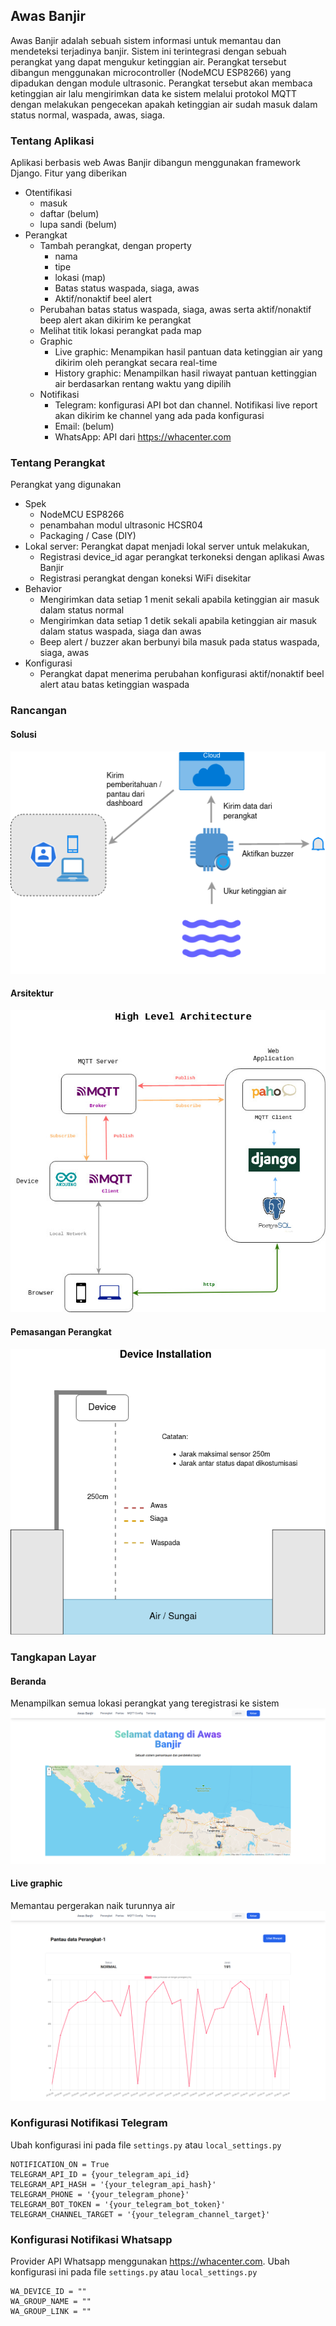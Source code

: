 ## Awas Banjir

Awas Banjir adalah sebuah sistem informasi untuk memantau dan mendeteksi terjadinya banjir. Sistem ini terintegrasi dengan sebuah perangkat yang dapat mengukur ketinggian air. Perangkat tersebut dibangun menggunakan microcontroller (NodeMCU ESP8266) yang dipadukan dengan module ultrasonic. Perangkat tersebut akan membaca ketinggian air lalu mengirimkan data ke sistem melalui protokol MQTT dengan melakukan pengecekan apakah ketinggian air sudah masuk dalam status normal, waspada, awas, siaga.


### Tentang Aplikasi
Aplikasi berbasis web Awas Banjir dibangun menggunakan framework Django. Fitur yang diberikan
- Otentifikasi
  - masuk
  - daftar (belum)
  - lupa sandi (belum)
- Perangkat
  - Tambah perangkat, dengan property
     - nama
     - tipe
     - lokasi (map)
     - Batas status waspada, siaga, awas
     - Aktif/nonaktif beel alert
  - Perubahan batas status waspada, siaga, awas serta aktif/nonaktif beep alert akan dikirim ke perangkat
  - Melihat titik lokasi perangkat pada map
  - Graphic
    - Live graphic: Menampikan hasil pantuan data ketinggian air yang dikirim oleh perangkat secara real-time
    - History graphic: Menampilkan hasil riwayat pantuan kettinggian air berdasarkan rentang waktu yang dipilih
  - Notifikasi
    - Telegram: konfigurasi API bot dan channel. Notifikasi live report akan dikirim ke channel yang ada pada konfigurasi
    - Email: (belum)
    - WhatsApp: API dari https://whacenter.com

### Tentang Perangkat
Perangkat yang digunakan
  - Spek
    - NodeMCU ESP8266
    - penambahan modul ultrasonic HCSR04
    - Packaging / Case (DIY)
  - Lokal server: Perangkat dapat menjadi lokal server untuk melakukan,
    - Registrasi device_id agar perangkat terkoneksi dengan aplikasi Awas Banjir
    - Registrasi perangkat dengan koneksi WiFi disekitar
  - Behavior
    - Mengirimkan data setiap 1 menit sekali apabila ketinggian air masuk dalam status normal
    - Mengirimkan data setiap 1 detik sekali apabila ketinggian air masuk dalam status waspada, siaga dan awas
    - Beep alert / buzzer akan berbunyi bila masuk pada status waspada, siaga, awas
  - Konfigurasi
    - Perangkat dapat menerima perubahan konfigurasi aktif/nonaktif beel alert atau batas ketinggian waspada

### Rancangan
#### Solusi
![solusi](https://raw.githubusercontent.com/irfanpule/awasbanjir/main/docs/solution.png)

#### Arsitektur
![arsitektur](https://raw.githubusercontent.com/irfanpule/awasbanjir/main/docs/Architecture.jpg)

#### Pemasangan Perangkat
![device-installation](https://raw.githubusercontent.com/irfanpule/awasbanjir/main/docs/device-installation.png)

### Tangkapan Layar
#### Beranda
Menampilkan semua lokasi perangkat yang teregistrasi ke sistem
![home](https://raw.githubusercontent.com/irfanpule/awasbanjir/main/docs/home-awasbanjir.png)

#### Live graphic
Memantau pergerakan naik turunnya air
![monitoring](https://raw.githubusercontent.com/irfanpule/awasbanjir/main/docs/live-graphic.png)


### Konfigurasi Notifikasi Telegram
Ubah konfigurasi ini pada file `settings.py` atau `local_settings.py`
```
NOTIFICATION_ON = True
TELEGRAM_API_ID = {your_telegram_api_id}
TELEGRAM_API_HASH = '{your_telegram_api_hash}'
TELEGRAM_PHONE = '{your_telegram_phone}'
TELEGRAM_BOT_TOKEN = '{your_telegram_bot_token}'
TELEGRAM_CHANNEL_TARGET = '{your_telegram_channel_target}'
```

### Konfigurasi Notifikasi Whatsapp
Provider API Whatsapp menggunakan https://whacenter.com.
Ubah konfigurasi ini pada file `settings.py` atau `local_settings.py`
```
WA_DEVICE_ID = ""
WA_GROUP_NAME = ""
WA_GROUP_LINK = ""
```